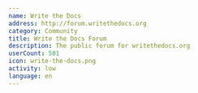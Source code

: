 ```yaml
---
name: Write the Docs
address: http://forum.writethedocs.org
category: Community
title: Write the Docs Forum
description: The public forum for writethedocs.org
userCount: 501
icon: write-the-docs.png
activity: low
language: en
---
```

